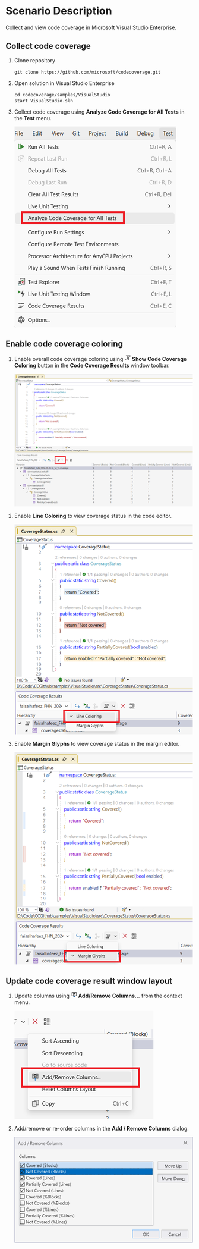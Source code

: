 # Scenario Description

Collect and view code coverage in Microsoft Visual Studio Enterprise.

## Collect code coverage

1. Clone repository

    ```shell
    git clone https://github.com/microsoft/codecoverage.git
    ```

2. Open solution in Visual Studio Enterprise

    ```shell
    cd codecoverage/samples/VisualStudio
    start VisualStudio.sln
    ```

3. Collect code coverage using **Analyze Code Coverage for All Tests** in the **Test** menu.

    ![alt text](analyze-codecoverage.png "Test menu with Analyze Code Coverage for All Tests command.")

## Enable code coverage coloring

1. Enable overall code coverage coloring using ![enable code coverage coloring](../../media/code-coverage.png) **Show Code Coverage Coloring** button in the **Code Coverage Results** window toolbar.

    ![Enable Code Coverage Coloring in Visual Studio](enable-coloring.png "Enable Code Coverage Coloring in Visual Studio.")

2. Enable **Line Coloring** to view coverage status in the code editor.

    ![Show Code Coverage Coloring in the code editor](line-coloring.png "Show Code Coverage Coloring in the code editor.")

3. Enable **Margin Glyphs** to view coverage status in the margin editor.

    ![Show Code Coverage Coloring in the margin editor](margin-glyphs.png "Show Code Coverage Coloring in the margin editor.")

## Update code coverage result window layout

1. Update columns using ![add remove columns](../../media/add-remove-columns.png) **Add/Remove Columns...** from the context menu.

    ![Add remove columns context menu](add-remove-columns-menu.png)

2. Add/remove or re-order columns in the **Add / Remove Columns** dialog.

    ![Columns selector window](columns-window.png)